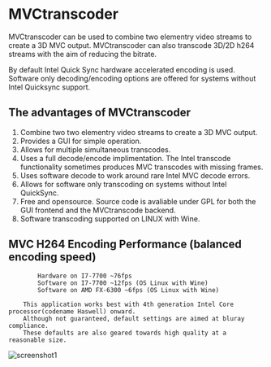 # MVCtranscoder

MVCtranscoder can be used to combine two elementry video streams to create a 3D MVC output.
MVCtranscoder can also transcode 3D/2D h264 streams with the aim of reducing the bitrate.

By default Intel Quick Sync hardware accelerated encoding is used.
Software only decoding/encoding options are offered for systems without Intel Quicksync support.

## The advantages of MVCtranscoder
1. Combine two two elementry video streams to create a 3D MVC output.
2. Provides a GUI for simple operation.
3. Allows for multiple simultaneous transcodes.
4. Uses a full decode/encode implimentation. The Intel transcode functionality sometimes produces MVC transcodes with missing frames.
5. Uses software decode to work around rare Intel MVC decode errors.
6. Allows for software only transcoding on systems without Intel QuickSync.
7. Free and opensource. Source code is avaliable under GPL for both the GUI frontend and the MVCtranscode backend.
8. Software transcoding supported on LINUX with Wine.

## MVC H264 Encoding Performance (balanced encoding speed)
```
        Hardware on I7-7700 ~76fps
        Software on I7-7700 ~12fps (OS Linux with Wine)
        Software on AMD FX-6300 ~6fps (OS Linux with Wine)
```

        This application works best with 4th generation Intel Core processor(codename Haswell) onward.
        Although not guaranteed, default settings are aimed at bluray compliance.
        These defaults are also geared towards high quality at a reasonable size.


![screenshot1](https://user-images.githubusercontent.com/1158312/33799904-ecf2f0be-dd2c-11e7-9f95-d81841f482aa.png)
